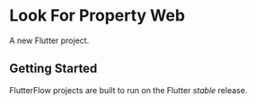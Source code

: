 # Look For Property Web

A new Flutter project.

## Getting Started

FlutterFlow projects are built to run on the Flutter _stable_ release.
